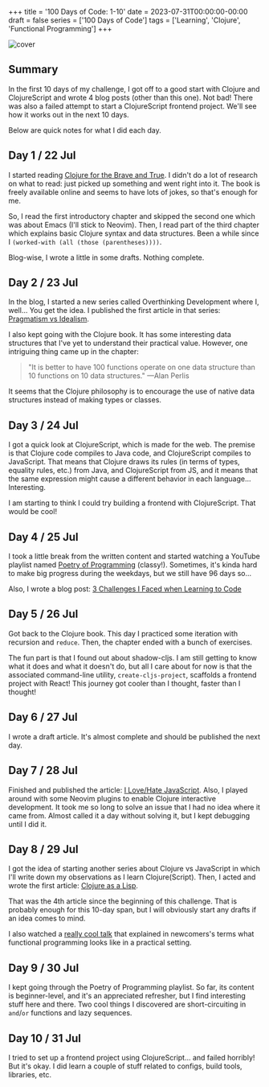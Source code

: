 +++
title = '100 Days of Code: 1-10'
date = 2023-07-31T00:00:00-00:00
draft = false
series = ['100 Days of Code']
tags = ['Learning', 'Clojure', 'Functional Programming']
+++

![cover](https://imgur.com/LxZkelq.png)

## Summary

In the first 10 days of my challenge, I got off to a good start with Clojure and ClojureScript and wrote 4 blog posts (other than this one). Not bad! There was also a failed attempt to start a ClojureScript frontend project. We'll see how it works out in the next 10 days.

Below are quick notes for what I did each day.

## Day 1 / 22 Jul

I started reading [Clojure for the Brave and True](https://www.braveclojure.com/clojure-for-the-brave-and-true/). I didn't do a lot of research on what to read: just picked up something and went right into it. The book is freely available online and seems to have lots of jokes, so that's enough for me.

So, I read the first introductory chapter and skipped the second one which was about Emacs (I'll stick to Neovim). Then, I read part of the third chapter which explains basic Clojure syntax and data structures. Been a while since I `(worked-with (all (those (parentheses))))`.

Blog-wise, I wrote a little in some drafts. Nothing complete.

## Day 2 / 23 Jul

In the blog, I started a new series called Overthinking Development where I, well... You get the idea. I published the first article in that series: [Pragmatism vs Idealism](/posts/pragmatism-vs-idealism.html).

I also kept going with the Clojure book. It has some interesting data structures that I've yet to understand their practical value. However, one intriguing thing came up in the chapter:

> "It is better to have 100 functions operate on one data structure than 10 functions on 10 data structures." —Alan Perlis

It seems that the Clojure philosophy is to encourage the use of native data structures instead of making types or classes.

## Day 3 / 24 Jul

I got a quick look at ClojureScript, which is made for the web. The premise is that Clojure code compiles to Java code, and ClojureScript compiles to JavaScript. That means that Clojure draws its rules (in terms of types, equality rules, etc.) from Java, and ClojureScript from JS, and it means that the same expression might cause a different behavior in each language... Interesting.

I am starting to think I could try building a frontend with ClojureScript. That would be cool!

## Day 4 / 25 Jul

I took a little break from the written content and started watching a YouTube playlist named [Poetry of Programming](https://www.youtube.com/playlist?list=PLI-mrGTUXmHXeKhy6UGdDxIKwM8L4MTbq) (classy!). Sometimes, it's kinda hard to make big progress during the weekdays, but we still have 96 days so...

Also, I wrote a blog post: [3 Challenges I Faced when Learning to Code](/posts/3-challenges-i-faced-when-learning-to-code.html)

## Day 5 / 26 Jul

Got back to the Clojure book. This day I practiced some iteration with recursion and `reduce`. Then, the chapter ended with a bunch of exercises.

The fun part is that I found out about shadow-cljs. I am still getting to know what it does and what it doesn't do, but all I care about for now is that the associated command-line utility, `create-cljs-project`, scaffolds a frontend project with React! This journey got cooler than I thought, faster than I thought!

## Day 6 / 27 Jul

I wrote a draft article. It's almost complete and should be published the next day.

## Day 7 / 28 Jul

Finished and published the article: [I Love/Hate JavaScript](/posts/i-love-hate-js.html). Also, I played around with some Neovim plugins to enable Clojure interactive development. It took me so long to solve an issue that I had no idea where it came from. Almost called it a day without solving it, but I kept debugging until I did it.

## Day 8 / 29 Jul

I got the idea of starting another series about Clojure vs JavaScript in which I'll write down my observations as I learn Clojure(Script). Then, I acted and wrote the first article: [Clojure as a Lisp](/posts/clojure-as-a-lisp.html).

That was the 4th article since the beginning of this challenge. That is probably enough for this 10-day span, but I will obviously start any drafts if an idea comes to mind.

I also watched a [really cool talk](https://www.youtube.com/watch?v=vK1DazRK_a0) that explained in newcomers's terms what functional programming looks like in a practical setting.

## Day 9 / 30 Jul

I kept going through the Poetry of Programming playlist. So far, its content is beginner-level, and it's an appreciated refresher, but I find interesting stuff here and there. Two cool things I discovered are short-circuiting in `and`/`or` functions and lazy sequences.

## Day 10 / 31 Jul

I tried to set up a frontend project using ClojureScript... and failed horribly! But it's okay. I did learn a couple of stuff related to configs, build tools, libraries, etc.
